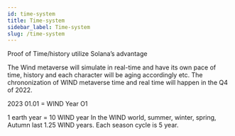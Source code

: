 ```yaml
---
id: time-system
title: Time-system
sidebar_label: Time-system
slug: /time-system
---
```


Proof of Time/history utilize Solana’s advantage

The Wind metaverse will simulate in real-time and have its own pace of time, history and each character will be aging accordingly etc. The chrononization of WIND metaverse time and real time will happen in the Q4 of 2022.  


2023 01.01 = WIND Year O1

1 earth year = 10 WIND year 
In the WIND world, summer, winter, spring, Autumn last 1.25 WIND years. Each season cycle is 5 year. 
